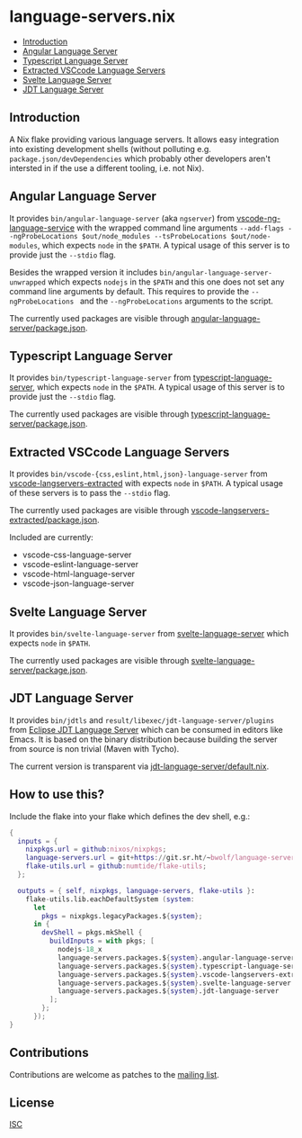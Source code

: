 # language-servers.nix

- [Introduction](#introduction)
- [Angular Language Server](#angular-language-server)
- [Typescript Language Server](#typescript-language-server)
- [Extracted VSCcode Language Servers](#extracted-vscode-language-servers)
- [Svelte Language Server](#svelte-language-server)
- [JDT Language Server](#jdk-language-server)


## Introduction

A Nix flake providing various language servers. It allows easy integration into existing development shells (without polluting e.g. `package.json/devDependencies` which probably other developers aren't intersted in if the use a different tooling, i.e. not Nix).


## Angular Language Server

It provides `bin/angular-language-server` (aka `ngserver`) from [vscode-ng-language-service](https://github.com/angular/vscode-ng-language-service) with the wrapped command line arguments `--add-flags --ngProbeLocations $out/node_modules --tsProbeLocations $out/node-modules`, which expects `node` in the `$PATH`. A typical usage of this server is to provide just the `--stdio` flag.

Besides the wrapped version it includes `bin/angular-language-server-unwrapped` which expects `nodejs` in the `$PATH` and this one does not set any command line arguments by default. This requires to provide the `--ngProbeLocations ` and the `--ngProbeLocations` arguments to the script.

The currently used packages are visible through [angular-language-server/package.json](./angular-language-server/package.json).


## Typescript Language Server

It provides `bin/typescript-language-server` from [typescript-language-server](https://github.com/typescript-language-server/typescript-language-server), which expects `node` in the `$PATH`. A typical usage of this server is to provide just the `--stdio` flag.

The currently used packages are visible through [typescript-language-server/package.json](./typescript-language-server/package.json).


## Extracted VSCcode Language Servers

It provides `bin/vscode-{css,eslint,html,json}-language-server` from [vscode-langservers-extracted](https://github.com/hrsh7th/vscode-langservers-extracted) with expects `node` in `$PATH`. A typical usage of these servers is to pass the `--stdio` flag.

The currently used packages are visible through [vscode-langservers-extracted/package.json](./vscode-langservers-extracted/package.json).

Included are currently:

- vscode-css-language-server
- vscode-eslint-language-server
- vscode-html-language-server
- vscode-json-language-server


## Svelte Language Server

It provides `bin/svelte-language-server` from [svelte-language-server](https://github.com/sveltejs/language-tools) which expects `node` in `$PATH`.

The currently used packages are visible through [svelte-language-server/package.json](./svelte-language-server/package.json).


## JDT Language Server

It provides `bin/jdtls` and `result/libexec/jdt-language-server/plugins` from [Eclipse JDT Language Server](https://github.com/eclipse/eclipse.jdt.ls) which can be consumed in editors like Emacs. It is based on the binary distribution because building the server from source is non trivial (Maven with Tycho).

The current version is transparent via [jdt-language-server/default.nix](jdt-language-server/default.nix).


## How to use this?

Include the flake into your flake which defines the dev shell, e.g.:

``` nix
{
  inputs = {
    nixpkgs.url = github:nixos/nixpkgs;
    language-servers.url = git+https://git.sr.ht/~bwolf/language-servers.nix;
    flake-utils.url = github:numtide/flake-utils;
  };

  outputs = { self, nixpkgs, language-servers, flake-utils }:
    flake-utils.lib.eachDefaultSystem (system:
      let
        pkgs = nixpkgs.legacyPackages.${system};
      in {
        devShell = pkgs.mkShell {
          buildInputs = with pkgs; [
            nodejs-18_x
            language-servers.packages.${system}.angular-language-server
            language-servers.packages.${system}.typescript-language-server
            language-servers.packages.${system}.vscode-langservers-extracted
            language-servers.packages.${system}.svelte-language-server
            language-servers.packages.${system}.jdt-language-server
          ];
        };
      });
}
```


## Contributions

Contributions are welcome as patches to the [mailing list](https://lists.sr.ht/~bwolf/public-inbox).


## License

[ISC](./LICENSE)

